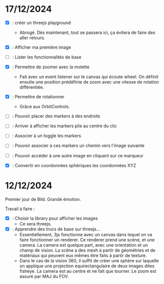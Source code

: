 # 17/12/2024
- [x] : créer un threejs playground
    - Abrogé. Dès maintenant, tout se passera ici, ça évitera de faire des aller retours.
- [x] : Afficher ma première image
- [ ] : Lister les fonctionnalités de base
- [x] : Permettre de zoomer avec la molette
    - Fait avec un event listener sur le canvas qui écoute wheel. On définit ensuite une position prédéfinie de zoom avec une vitesse de rotation différentiée.
- [x] : Permettre de rotationner
    - Grâce aux OrbitControls.
- [ ] : Pouvoir placer des markers à des endroits
- [ ] : Arriver à afficher les markers pile au centre du clic
- [ ] : Associer à un toggle les markers
- [ ] : Pouvoir associer à ces markers un chemin vers l'image suivante
- [ ] : Pouvoir accéder à une autre image en cliquant sur ce marqueur
- [x] : Convertir en coordonnées sphériques les coordonnées XYZ


# 12/12/2024

Premier jour de Bild. Grande émotion.

Travail à faire :

- [x] : Choisir la library pour afficher les images
    - Ce sera threejs.
- [x] : Apprendre des trucs de base sur threejs...
    - Essentiellement, 3js fonctionne avec un canvas dans lequel on va faire fonctionner un renderer. Ce renderer prend une scène, et une camera. La camera est quelque part, avec une orientation et un champ de vision. La scène a des mesh à partir de géométries et de matériaux qui peuvent eux mêmes être faits à partir de texture.
    - Dans le cas de la vision 360, il suffit de créer une sphère sur laquelle on applique une projection equirectangulaire de deux images dites fisheye. La camera est au centre et ne fait que tourner. Le zoom est assuré par MAJ du FOV. 

